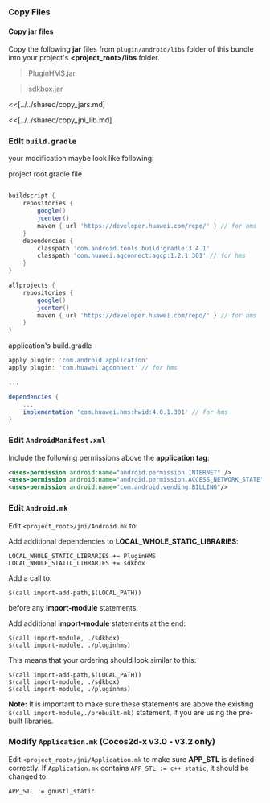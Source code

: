 ### Copy Files
#### Copy jar files
Copy the following __jar__ files from `plugin/android/libs` folder of this
bundle into your project's __<project_root>/libs__ folder.

> PluginHMS.jar

> sdkbox.jar


<<[../../shared/copy_jars.md]

<<[../../shared/copy_jni_lib.md]

### Edit `build.gradle`

your modification maybe look like following:

project root gradle file
```gradle

buildscript {
    repositories {
        google()
        jcenter()
        maven { url 'https://developer.huawei.com/repo/' } // for hms
    }
    dependencies {
        classpath 'com.android.tools.build:gradle:3.4.1'
        classpath 'com.huawei.agconnect:agcp:1.2.1.301' // for hms
    }
}

allprojects {
    repositories {
        google()
        jcenter()
        maven { url 'https://developer.huawei.com/repo/' } // for hms
    }
}

```

application's build.gradle
```gradle
apply plugin: 'com.android.application'
apply plugin: 'com.huawei.agconnect' // for hms

...

dependencies {
    ...
    implementation 'com.huawei.hms:hwid:4.0.1.301' // for hms
}

```


### Edit `AndroidManifest.xml`
Include the following permissions above the __application tag__:
```xml
<uses-permission android:name="android.permission.INTERNET" />
<uses-permission android:name="android.permission.ACCESS_NETWORK_STATE" />
<uses-permission android:name="com.android.vending.BILLING"/>
```

### Edit `Android.mk`
Edit `<project_root>/jni/Android.mk` to:

Add additional dependencies to __LOCAL_WHOLE_STATIC_LIBRARIES__:
```
LOCAL_WHOLE_STATIC_LIBRARIES += PluginHMS
LOCAL_WHOLE_STATIC_LIBRARIES += sdkbox
```

Add a call to:
```
$(call import-add-path,$(LOCAL_PATH))
```
before any __import-module__ statements.

Add additional __import-module__ statements at the end:
```
$(call import-module, ./sdkbox)
$(call import-module, ./pluginhms)
```

This means that your ordering should look similar to this:
```
$(call import-add-path,$(LOCAL_PATH))
$(call import-module, ./sdkbox)
$(call import-module, ./pluginhms)
```

  __Note:__ It is important to make sure these statements are above the existing `$(call import-module,./prebuilt-mk)` statement, if you are using the pre-built libraries.

### Modify `Application.mk` (Cocos2d-x v3.0 - v3.2 only)
Edit `<project_root>/jni/Application.mk` to make sure __APP_STL__ is defined
correctly. If `Application.mk` contains `APP_STL := c++_static`, it should be
changed to:
```
APP_STL := gnustl_static
```
